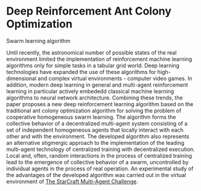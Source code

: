 # Deep Reinforcement Ant Colony Optimization
Swarm learning algorithm

Until recently, the astronomical number of possible states of the real environment limited the implementation of reinforcement machine learning algorithms only for simple tasks in a tabular grid world. Deep learning technologies have expanded the use of these algorithms for high-dimensional and complex virtual environments - computer video games. In addition, modern deep learning in general and multi-agent reinforcement learning in particular actively embededd classical machine learning algorithms to neural network architecture. Combining these trends, the paper proposes a new deep reinforcement learning algorithm based on the traditional ant colony optimization algorithm for solving the problem of cooperative homogeneous swarm learning. The algorithm forms the collective behavior of a decentralized multi-agent system consisting of a set of independent homogeneous agents that locally interact with each other and with the environment. The developed algorithm also represents an alternative stigmergic approach to the implementation of the leading multi-agent technology of centralized training with decentralized execution. Local and, often, random interactions in the process of centralized training lead to the emergence of collective behavior of a swarm, uncontrolled by individual agents in the process of real operation. An experimental study of the advantages of the developed algorithm was carried out in the virtual environment of [The StarCraft Multi-Agent Challenge](https://github.com/oxwhirl/smac). 
